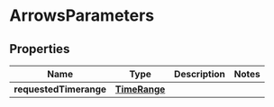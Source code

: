 

# ArrowsParameters


## Properties

| Name | Type | Description | Notes |
|------------ | ------------- | ------------- | -------------|
|**requestedTimerange** | [**TimeRange**](TimeRange.md) |  |  |



